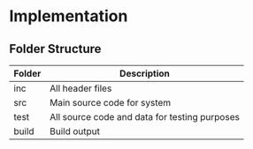 
# Implementation

## Folder Structure

| Folder | Description |
| --- | --- |
| inc | All header files |
| src | Main source code for system |
| test | All source code and data for testing purposes |
| build | Build output |
